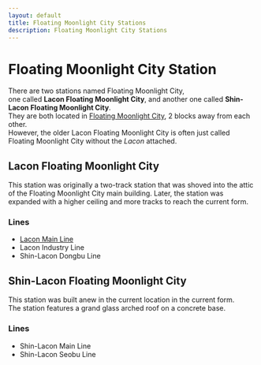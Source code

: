 ```yaml
---
layout: default
title: Floating Moonlight City Stations
description: Floating Moonlight City Stations
---
```


# Floating Moonlight City Station

There are two stations named Floating Moonlight City,<br>
one called **Lacon Floating Moonlight City**, and another one called
**Shin-Lacon Floating Moonlight City**.<br>
They are both located in [Floating Moonlight City](/areas/fmcity), 2 blocks away from each other.<br>
However, the older Lacon Floating Moonlight City is often just called Floating Moonlight
City without the *Lacon* attached.

## Lacon Floating Moonlight City

This station was originally a two-track station that was shoved into the attic of the Floating
Moonlight City main building. Later, the station was expanded with a higher ceiling and more 
tracks to reach the current form.

### Lines

- [Lacon Main Line](/rail-lines/lcn-main-line)
- Lacon Industry Line
- Shin-Lacon Dongbu Line

## Shin-Lacon Floating Moonlight City

This station was built anew in the current location in the current form.<br>
The station features a grand glass arched roof on a concrete base.

### Lines

- Shin-Lacon Main Line
- Shin-Lacon Seobu Line
